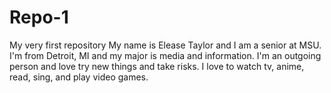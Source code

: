 # Repo-1
My very first repository
My name is Elease Taylor and I am a senior at MSU. I'm from Detroit, MI and my major is media and information. I'm an outgoing person and love try new things and take risks. I love to watch tv, anime, read, sing, and play video games. 
